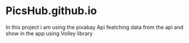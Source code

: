 # PicsHub.github.io

In this project i am using the pixabay Api 
featching data from the api and show in the app using Volley library

